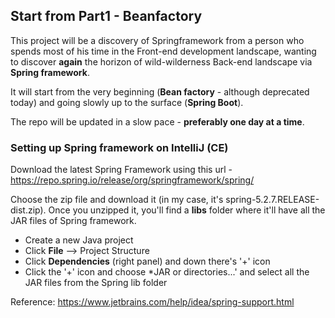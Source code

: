 ## Start from Part1 - Beanfactory

This project will be a discovery of Springframework from a person who spends most of his time in the Front-end development landscape, wanting to discover **again** the horizon of wild-wilderness Back-end landscape via **Spring framework**.

It will start from the very beginning (**Bean factory** - although deprecated today) and going slowly up to the surface (**Spring Boot**).

The repo will be updated in a slow pace - **preferably one day at a time**.

### Setting up Spring framework on IntelliJ (CE)


Download the latest Spring Framework using this url - https://repo.spring.io/release/org/springframework/spring/ 

Choose the zip file and download it (in my case, it's spring-5.2.7.RELEASE-dist.zip). Once you unzipped it, you'll find a **libs** folder where it'll have all the JAR files of Spring framework.

- Create a new Java project
- Click **File** --> Project Structure
- Click **Dependencies** (right panel) and down there's '+' icon
- Click the '+' icon and choose *JAR or directories...' and select all the JAR files from the Spring lib folder

Reference: https://www.jetbrains.com/help/idea/spring-support.html

